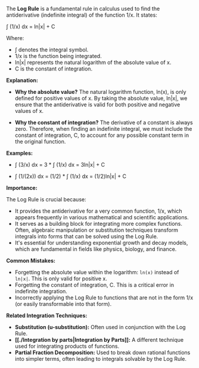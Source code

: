 The **Log Rule** is a fundamental rule in calculus used to find the antiderivative (indefinite integral) of the function  1/x.  It states:  
  
∫ (1/x) dx = ln|x| + C  
  
Where:  
  
*   ∫ denotes the integral symbol.  
*   1/x is the function being integrated.  
*   ln|x| represents the natural logarithm of the absolute value of x.  
*   C is the constant of integration.  
  
**Explanation:**  
  
*   **Why the absolute value?** The natural logarithm function, ln(x), is only defined for positive values of x.  By taking the absolute value, ln|x|, we ensure that the antiderivative is valid for both positive and negative values of x.  
  
*   **Why the constant of integration?**  The derivative of a constant is always zero. Therefore, when finding an indefinite integral, we must include the constant of integration, C, to account for any possible constant term in the original function.  
  
**Examples:**  
  
*   ∫ (3/x) dx = 3 * ∫ (1/x) dx = 3ln|x| + C  
  
*   ∫ (1/(2x)) dx = (1/2) * ∫ (1/x) dx = (1/2)ln|x| + C  
  
**Importance:**  
  
The Log Rule is crucial because:  
  
*   It provides the antiderivative for a very common function, 1/x, which appears frequently in various mathematical and scientific applications.  
*   It serves as a building block for integrating more complex functions. Often, algebraic manipulation or substitution techniques transform integrals into forms that can be solved using the Log Rule.  
*   It's essential for understanding exponential growth and decay models, which are fundamental in fields like physics, biology, and finance.  
  
**Common Mistakes:**  
  
*   Forgetting the absolute value within the logarithm: `ln(x)` instead of `ln|x|`.  This is only valid for positive x.  
*   Forgetting the constant of integration, C. This is a critical error in indefinite integration.  
*   Incorrectly applying the Log Rule to functions that are not in the form 1/x (or easily transformable into that form).  
  
**Related Integration Techniques:**  
  
*   **Substitution (u-substitution):**  Often used in conjunction with the Log Rule.  
*   **[[./Integration by parts|Integration by Parts]]:**  A different technique used for integrating products of functions.  
*   **Partial Fraction Decomposition:** Used to break down rational functions into simpler terms, often leading to integrals solvable by the Log Rule.
